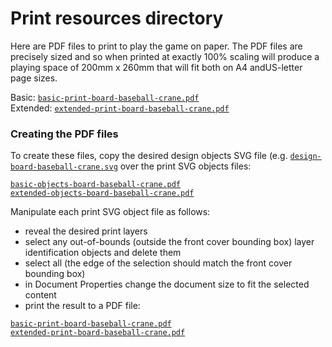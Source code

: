 # Print resources directory

Here are PDF files to print to play the game on paper. The PDF files are precisely sized and so when printed at exactly 100% scaling will produce a playing space of 200mm x 260mm that will fit both on A4 andUS-letter page sizes.

Basic: [`basic-print-board-baseball-crane.pdf`](basic-print-board-baseball-crane.pdf)  
Extended: [`extended-print-board-baseball-crane.pdf`](extended-print-board-baseball-crane.pdf)  

### Creating the PDF files

To create these files, copy the desired design objects SVG file (e.g. [`design-board-baseball-crane.svg`](../design/design-board-baseball-crane.svg) over the print SVG objects files:

[`basic-objects-board-baseball-crane.pdf`](basic-objects-board-baseball-crane.pdf)  
[`extended-objects-board-baseball-crane.pdf`](extended-objects-board-baseball-crane.pdf)    

Manipulate each print SVG object file as follows:

- reveal the desired print layers
- select any out-of-bounds (outside the front cover bounding box) layer identification objects and delete them
- select all (the edge of the selection should match the front cover bounding box)
- in Document Properties change the document size to fit the selected content
- print the result to a PDF file:

[`basic-print-board-baseball-crane.pdf`](basic-print-board-baseball-crane.pdf)  
[`extended-print-board-baseball-crane.pdf`](extended-print-board-baseball-crane.pdf)  



